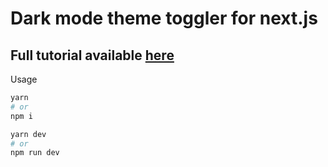 # Dark mode theme toggler for next.js

## Full tutorial available [here](https://iabhishek.dev/post/dark-mode-theme-switcher-for-universal-react-applications-using-next-js)

Usage

```bash
yarn
# or
npm i
```

```bash
yarn dev
# or
npm run dev
```
